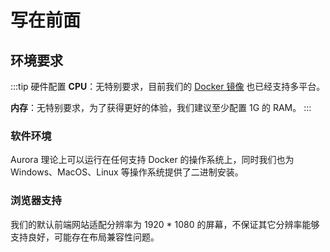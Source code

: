 # 写在前面

## 环境要求

:::tip 硬件配置
**CPU**：无特别要求，目前我们的 [Docker 镜像](https://hub.docker.com/r/toodo/aurora/tags) 也已经支持多平台。

**内存**：无特别要求，为了获得更好的体验，我们建议至少配置 1G 的 RAM。
:::

### 软件环境
Aurora 理论上可以运行在任何支持 Docker 的操作系统上，同时我们也为 Windows、MacOS、Linux 等操作系统提供了二进制安装。

### 浏览器支持
我们的默认前端网站适配分辨率为 1920 * 1080 的屏幕，不保证其它分辨率能够支持良好，可能存在布局兼容性问题。